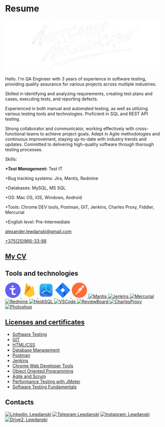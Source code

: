 # Resume

<div align="center">

![GIF](https://github.com/Lewdanski/Lewdanski/blob/main/github.png?raw=true)
  
</div>


  Hello. I'm QA Engineer with 3 years of experience in software testing, providing quality assurance for various projects across multiple industries.
  
  Skilled in identifying and analyzing requirements, creating test plans and cases, executing tests, and reporting defects.
  
  Experienced in both manual and automated testing, as well as utilizing various testing tools and technologies. Proficient in SQL and REST API testing.
  
  Strong collaborator and communicator, working effectively with cross-functional teams to achieve project goals. Adept in Agile methodologies and continuous improvement, staying up-to-date with industry trends and updates. Committed to delivering high-quality software through thorough testing processes.


  Skills:

<b><i>+Test Management:</b></i> Test IT

+Bug tracking systems: Jira, Mantis, Redmine

+Databases: MySQL, MS SQL

+OS: Mac OS, iOS, Windows, Android

+Tools: Chrome DEV tools, Postman, GIT, Jenkins, Charles Proxy, Fiddler, Mercurial

+English level: Pre-Intermediate



alexander.lewdanski@gmail.com

<a href="tel:+375259663388">+375(25)966-33-88</a>



## [My CV](https://www.linkedin.com/in/alexander-lewdanski/)

<!--

## Портфолио 
- Тестовая документация
  -  [Чек-листы](https://github.com/Lewdanski/Lewdanski/tree/main/checklist)
  -  [Тест-кейсы](https://github.com/Lewdanski/Lewdanski/tree/main/testcases)
  -  [Баг-репорты](https://github.com/Lewdanski/Lewdanski/tree/main/bug_report)
- Коллекция в Postman 
  -  [SKZ](https://github.com/Lewdanski/Lewdanski/tree/main/SKZ/postman_request)
- SQL-запросы 
  -  [SKZ](https://github.com/Lewdanski/Lewdanski/tree/main/SKZ/sql_request)
  -  [Delay](https://github.com/Lewdanski/Lewdanski/tree/main/Delay/sql_request)
  
-->

## Tools and technologies


<p align="left">
<a href="https://testit.software/">
<img src="https://github.com/qajenna/qajenna/blob/main/icons/TestIT.png" alt="TestIT" width="50" height="50" />
</a>
<a href="https://firebase.google.com/">
<img src="https://github.com/qajenna/qajenna/blob/main/icons/Firebase.png" alt="Firebase" width="50" height="50" /> 
</a>
<a href="https://developer.apple.com/testflight/">
<img src="https://github.com/qajenna/qajenna/blob/main/icons/Testflight.png" alt="Testflight" width="50" height="50" />
</a> 
<a href="https://www.atlassian.com/software/jira">
<img src="https://github.com/qajenna/qajenna/blob/main/icons/Jira.png" alt="Jira" width="50" height="50" />
</a>
<a href="https://www.postman.com/">
<img src="https://github.com/qajenna/qajenna/blob/main/icons/Postman.png" alt="Postman" width="50" height="50" />
</a>
<a href="https://www.mantisbt.org/">
<img src="https://terracloudx.com/wp-content/uploads/2020/06/icono-mantis.png" alt="Mantis" width="50" height="50" />
</a>
<a href="https://www.jenkins.io/">
<img src="https://get.jenkins.io/art/jenkins-logo/logo.svg" alt="Jenkins" width="50" height="50" />
</a>
<a href="https://www.mercurial-scm.org/">
<img src="https://cdn.icon-icons.com/icons2/2107/PNG/512/file_type_mercurial_icon_130392.png" alt="Mercurial" width="50" height="50" />
</a>
<a href="https://www.redmine.org/">
<img src="https://avatars.githubusercontent.com/u/93662?s=280&v=4" alt="Redmine" width="50" height="50" />
</a>
<a href="https://www.heidisql.com/">
<img src="https://upload.wikimedia.org/wikipedia/commons/3/32/HeidiSQL_logo_image.png" alt="HeidiSQL" width="50" height="50" />
</a>
<a href="https://code.visualstudio.com/">
<img src="https://upload.wikimedia.org/wikipedia/commons/thumb/9/9a/Visual_Studio_Code_1.35_icon.svg/1200px-Visual_Studio_Code_1.35_icon.svg.png" alt="VSCode" width="50" height="50" />
</a>
<a href="https://www.reviewboard.org/">
<img src="https://www.reviewboard.org/static/rbsite/images/splash-logo.4e5675b3210a.png" alt="ReviewBoard" width="50" height="50" />
</a>
<a href="https://www.charlesproxy.com/">
<img src="https://user-images.githubusercontent.com/15472/41327135-e4bf090c-6eca-11e8-9b76-032e8e2b0707.png" alt="CharlesProxy" width="50" height="50" />
</a>
<a href="https://www.adobe.com/products/photoshop.html">
<img src="https://upload.wikimedia.org/wikipedia/commons/thumb/a/af/Adobe_Photoshop_CC_icon.svg/640px-Adobe_Photoshop_CC_icon.svg.png" alt="Photoshop" width="50" height="50" />
</a>   
</p>


## [Licenses and certificates](https://github.com/Lewdanski/Lewdanski/tree/main/certificates)


  -  [Software Testing](https://gb.ru/certificates/904494.en)
  -  [GIT](https://gb.ru/certificates/742160.en)
  -  [HTML/CSS](https://geekbrains.ru/certificates/742356.en)
  -  [Database Management](https://gb.ru/certificates/742176.en)
  -  [Postman](https://www.linkedin.com/learning/certificates/ce85f2fc33595df70ce8e4a5855b8508d8268a66f08140540f04dd96ef641cc6?lipi=urn%3Ali%3Apage%3Ad_flagship3_profile_view_base%3B%2B%2FsH0SRpQcqv77BCyedOPQ%3D%3D)
  -  [Jenkins](https://www.linkedin.com/learning/certificates/991876d1e7a9b89f41ea26dd14518580f028ca7cec6b61e8e3682ff0435cb72b?lipi=urn%3Ali%3Apage%3Ad_flagship3_profile_view_base_certifications_details%3BNlKoddECTJeJ8CnvdeJvEw%3D%3D)
  -  [Chrome Web Developer Tools](https://www.linkedin.com/learning/certificates/904f10ad3525d07a75d4650dd52ff8d82b46d5072008caa823b93135d30892b5?lipi=urn%3Ali%3Apage%3Ad_flagship3_profile_view_base_certifications_details%3BeMPYhcW%2BQZybUrD7oYSP0w%3D%3D)
  -  [Object Oriented Programming](https://gb.ru/certificates/606488.en)
  -  [Agile and Scrum](https://coursera.org/share/1d4a8fe1916f84da2b0453d54618bdc3)
  -  [Performance Testing with JMeter](https://coursera.org/share/4e5cccf8bda89d863d7d0b46bc521994)
  -  [Software Testing Fundamentals](https://test-planet.by/uchebniy-centr/database-alumni/?prowp_nonce_field=6d1a4c76fd&_wp_http_referer=%2Fakademiya%2Fdatabase-alumni%2F&family=%D0%9B%D0%B5%D0%B2%D0%B4%D0%B0%D0%BD%D1%81%D0%BA%D0%B8%D0%B9&number=2736&submitted=true)


## Contacts

[![Linkedin: Lewdanski](https://img.shields.io/badge/-LinkedIn-0e76a8?style=flat-square&logo=Linkedin&logoColor=white)](https://linkedin.com/in/alexander-lewdanski)
[![Telegram Lewdanski](https://img.shields.io/badge/-Telegram-0088cc?style=flat-square&logo=Telegram&logoColor=white)](https://t.me/Lewdanski)
[![Instagram: Lewdanski](https://img.shields.io/badge/-Instagram-e4405f?style=flat-square&logo=Instagram&logoColor=white)](https://www.instagram.com/alexander.lewdanski/)
[![Drive2: Lewdanski](https://img.shields.io/badge/-DRIVE2-red?style=flat-square&logo=audi&logoColor=white)](https://www.drive2.ru/users/lewdanski)


